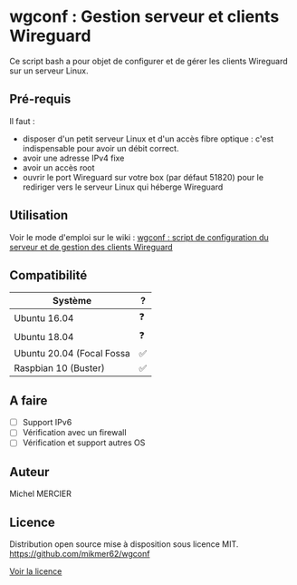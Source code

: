 # wgconf : Gestion serveur et clients Wireguard

Ce script bash a pour objet de configurer et de gérer les clients Wireguard sur un serveur Linux.


## Pré-requis
Il faut :
- disposer d'un petit serveur Linux et d'un accès fibre optique : c'est indispensable pour avoir un débit correct.
- avoir une adresse IPv4 fixe
- avoir un accès root
- ouvrir le port Wireguard sur votre box (par défaut 51820) pour le rediriger vers le serveur Linux qui héberge Wireguard

## Utilisation
Voir le mode d'emploi sur le wiki :
[wgconf : script de configuration du serveur et de gestion des clients Wireguard](https://github.com/mikmer62/wgconf/wiki/wgconf-:-script-de-configuration-du-serveur-et-de-gestion-des-clients-Wireguard)

## Compatibilité
| Système                      | ? |
| ---------------------------- | - |
| Ubuntu 16.04                 | :question: |
| Ubuntu 18.04                 | :question: |
| Ubuntu 20.04 (Focal Fossa    | :white_check_mark: |
| Raspbian 10 (Buster)         | :white_check_mark: |

## A faire
- [ ] Support IPv6
- [ ] Vérification avec un firewall
- [ ] Vérification et support autres OS

## Auteur
Michel MERCIER

## Licence
Distribution open source mise à disposition sous licence MIT.
https://github.com/mikmer62/wgconf

[Voir la licence](Licence.md)
